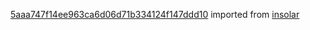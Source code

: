 [5aaa747f14ee963ca6d06d71b334124f147ddd10](https://github.com/insolar/insolar/commit/5aaa747f14ee963ca6d06d71b334124f147ddd10) imported from [insolar](https://github.com/insolar/insolar)
